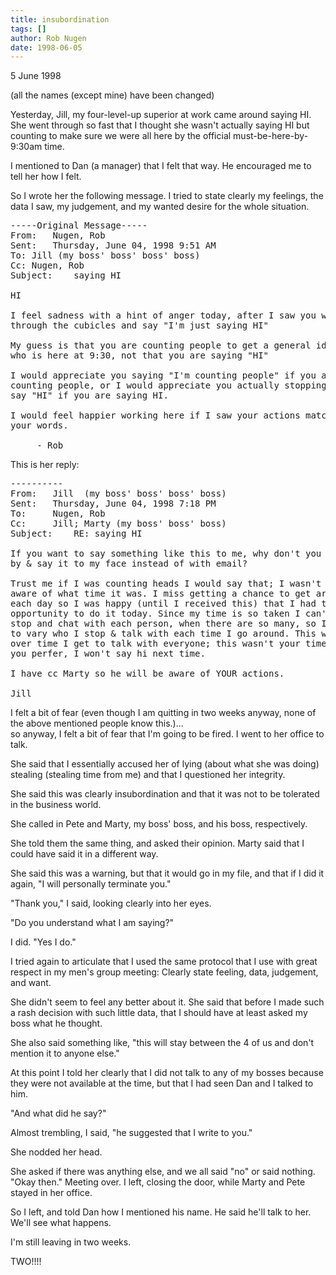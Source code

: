 ```yaml
---
title: insubordination
tags: []
author: Rob Nugen
date: 1998-06-05
---
```


<title>Insubordination at work</title>

<p class=date>5 June 1998</p>

<p>(all the names (except mine) have been changed)

<p>Yesterday, Jill, my four-level-up superior at work came around saying HI. She went through so fast that I thought she wasn't actually saying HI but counting to make sure we were all here by the official must-be-here-by-9:30am time.

<p>I mentioned to Dan (a manager) that I felt that way. He encouraged me to tell her how I felt.

<p>So I wrote her the following message.  I tried to state clearly my feelings, the data I saw, my judgement, and my wanted desire for the whole situation.

<pre>
-----Original Message-----
From:	Nugen, Rob 
Sent:	Thursday, June 04, 1998 9:51 AM
To:	Jill (my boss' boss' boss' boss)
Cc:	Nugen, Rob
Subject:	saying HI

HI

I feel sadness with a hint of anger today, after I saw you wisk
through the cubicles and say "I'm just saying HI"

My guess is that you are counting people to get a general idea of
who is here at 9:30, not that you are saying "HI"

I would appreciate you saying "I'm counting people" if you are
counting people, or I would appreciate you actually stopping to
say "HI" if you are saying HI.

I would feel happier working here if I saw your actions match
your words.

     - Rob
</pre>

This is her reply:

<pre>
----------
From: 	Jill  (my boss' boss' boss' boss)
Sent: 	Thursday, June 04, 1998 7:18 PM
To: 	Nugen, Rob
Cc: 	Jill; Marty (my boss' boss' boss)
Subject: 	RE: saying HI

If you want to say something like this to me, why don't you come
by & say it to my face instead of with email? 

Trust me if I was counting heads I would say that; I wasn't even
aware of what time it was. I miss getting a chance to get around
each day so I was happy (until I received this) that I had that
opportunity to do it today. Since my time is so taken I can't
stop and chat with each person, when there are so many, so I try
to vary who I stop & talk with each time I go around. This way
over time I get to talk with everyone; this wasn't your time. If
you perfer, I won't say hi next time.

I have cc Marty so he will be aware of YOUR actions.

Jill
</pre>

<p>I felt a bit of fear (even though I am quitting in two weeks anyway, none of the above mentioned people know this.)...
<br>so anyway, I felt a bit of fear that I'm going to be fired. I went to her office to talk.

<p>She said that I essentially accused her of lying (about what she was doing) stealing (stealing time from me) and that I questioned her integrity.

<p>She said this was clearly insubordination and that it was not to be tolerated in the business world.

<p>She called in Pete and Marty, my boss' boss, and his boss, respectively.

<p>She told them the same thing, and asked their opinion. Marty said that I could have said it in a different way.

<p>She said this was a warning, but that it would go in my file, and that if I did it again, "I will personally terminate you."

<p>"Thank you," I said, looking clearly into her eyes.

<p>"Do you understand what I am saying?"

<p>I did. "Yes I do."

<p>I tried again to articulate that I used the same protocol that I use with great respect in my men's group meeting: Clearly state feeling, data, judgement, and want.

<p>She didn't seem to feel any better about it.  She said that before I made such a rash decision with such little data, that I should have at least asked my boss what he thought.

<p>She also said something like, "this will stay between the 4 of us and don't mention it to anyone else." 

<p>At this point I told her clearly that I did not talk to any of my bosses because they were not available at the time, but that I had seen Dan and I talked to him.

<p>"And what did he say?"

<p>Almost trembling, I said, "he suggested that I write to you."

<p>She nodded her head.

<p>She asked if there was anything else, and we all said "no" or said nothing.  "Okay then."  Meeting over.  I left, closing the door, while Marty and Pete stayed in her office.

<p>So I left, and told Dan how I mentioned his name.  He said he'll talk to her.  We'll see what happens.

<p>I'm still leaving in two weeks.

<p>TWO!!!!</p>
